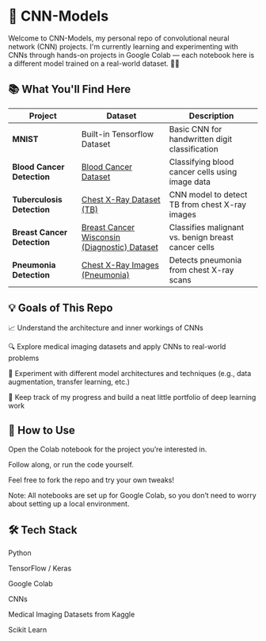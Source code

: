 # 🧠 CNN-Models
Welcome to CNN-Models, my personal repo of convolutional neural network (CNN) projects. I'm currently learning and experimenting with CNNs through hands-on projects in Google Colab — each notebook here is a different model trained on a real-world dataset. 🧪🔥

## 📚 What You'll Find Here
| Project | Dataset | Description |
|--------|---------|-------------|
| **MNIST** | Built-in Tensorflow Dataset | Basic CNN for handwritten digit classification |
| **Blood Cancer Detection** | [Blood Cancer Dataset](https://www.kaggle.com/datasets/sumithsingh/blood-cell-images-for-cancer-detection) | Classifying blood cancer cells using image data |
| **Tuberculosis Detection** | [Chest X-Ray Dataset (TB)](https://www.kaggle.com/datasets/tawsifurrahman/tuberculosis-tb-chest-xray-dataset) | CNN model to detect TB from chest X-ray images |
| **Breast Cancer Detection** | [Breast Cancer Wisconsin (Diagnostic) Dataset](https://www.kaggle.com/datasets/uciml/breast-cancer-wisconsin-data) | Classifies malignant vs. benign breast cancer cells |
| **Pneumonia Detection** | [Chest X-Ray Images (Pneumonia)](https://www.kaggle.com/datasets/paultimothymooney/chest-xray-pneumonia) | Detects pneumonia from chest X-ray scans |


## 💡 Goals of This Repo
📈 Understand the architecture and inner workings of CNNs

🔍 Explore medical imaging datasets and apply CNNs to real-world problems

🧪 Experiment with different model architectures and techniques (e.g., data augmentation, transfer learning, etc.)

📝 Keep track of my progress and build a neat little portfolio of deep learning work

## 🚀 How to Use
Open the Colab notebook for the project you’re interested in.

Follow along, or run the code yourself.

Feel free to fork the repo and try your own tweaks!

Note: All notebooks are set up for Google Colab, so you don’t need to worry about setting up a local environment.

## 🛠 Tech Stack
Python 

TensorFlow / Keras

Google Colab

CNNs

Medical Imaging Datasets from Kaggle

Scikit Learn
